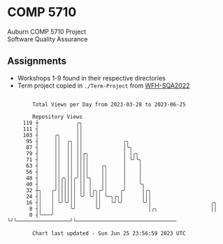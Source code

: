 # COMP 5710
Auburn COMP 5710 Project  
Software Quality Assurance

## Assignments
- Workshops 1-9 found in their respective directories
- Term project copied in `./Term-Project` from [WFH-SQA2022](https://github.com/wumphlett/WFH-SQA2022-AUBURN)

```

        Total Views per Day from 2023-03-28 to 2023-06-25

        Repository Views
     119 ┼            ╭╮
     111 ┤            ││
     103 ┤     ╭╮     ││
      95 ┤     ││  ╭╮ ││             ╭╮
      87 ┤     ││  ││ ││             │╰╮
      79 ┤     ││  ││ ││╭╮           │ │╭╮
      71 ┤     ││  ││ ││││           │ ╰╯╰╮
      63 ┤     ││  ││ ││││    ╭╮     │    │
      56 ┤     ││  ││ ││││    ││     │    │
      48 ┤     ││╭╮││╭╯││╰╮   ││     │    │
      40 ┤     │││││││ ││ │   ││     │    ╰╮
      32 ┼╮   ╭╯││││││ ││ │╭╮╭╯│    ╭╯     │╭╮
      24 ┤│   │ ││││││ ╰╯ ╰╯││ ╰─╮╭╮│      │││
      16 ┤│   │ ╰╯╰╯││      ││   ╰╯╰╯      ╰╯│                   ╭╮
       8 ┤│   │     ╰╯      ╰╯               │╭╮                 ││
       0 ┤╰───╯                              ╰╯╰─────────────────╯╰────────────────────────────────

        Chart last updated - Sun Jun 25 23:56:59 2023 UTC
        
```
